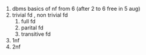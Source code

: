 1. dbms basics of nf  from 6 (after 2 to 6 free in 5 aug)
2. trivial fd , non trivial fd 
	1. full fd
	2. parital fd
	3. transitive fd
3. 1nf 
4. 2nf